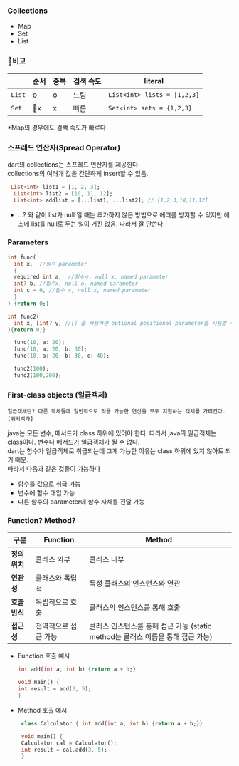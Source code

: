 ### Collections
- Map
- Set
- List  

### 비교
|        | 순서 | 중복 | 검색 속도 | literal                         |
| ------ | ---- | ---- | --------- | ------------------------------- |
| `List` | o    | o    | 느림      | ```List<int> lists = [1,2,3]``` |
| `Set`  | x   | x    | 빠름      | ```Set<int> sets = {1,2,3}```   |
*Map의 경우에도 검색 속도가 빠르다  
  
### 스프레드 연산자(Spread Operator)  
dart의 collections는 스프레드 연산자를 제공한다.  
collections의 여러개 값을 간단하게 insert할 수 있음.  
```dart
 List<int> list1 = [1, 2, 3];
  List<int> list2 = [10, 11, 12];
  List<int> addlist = [...list1, ...list2]; // [1,2,3,10,11,12]
```  
* ...? 와 같이 list가 null 일 때는 추가하지 않은 방법으로 에러를 방지할 수 있지만 애초에 list를 null로 두는 일이 거진 없음. 따라서 잘 안쓴다.

### Parameters
```dart
int func(
  int x,  //필수 parameter
  {
  required int a,  //필수ㅇ, null x, named parameter
  int? b, //필수x, null o, named parameter
  int c = 0, //필수 x, null x, named parameter
  } 
) {return 0;}

int func2(
  int x, [int? y] //[] 를 사용하면 optional positional parameter를 사용할 수 있으나 named parameter과 혼재 x
){return 0;}

  func(10, a: 20);
  func(10, a: 20, b: 30);
  func(10, a: 20, b: 30, c: 40);

  func2(100);
  func2(100,200);  
  ``` 


### First-class objects (일급객체)
    일급객체란? 다른 객체들에 일반적으로 적용 가능한 연산을 모두 지원하는 객체를 가리킨다. [위키백과]  
java는 모든 변수, 메서드가 class 하위에 있어야 한다. 따라서 java의 일급객체는 class이다. 변수나 메서드가 일급객체가 될 수 없다.  
dart는 함수가 일급객체로 취급되는데 그게 가능한 이유는 class 하위에 있지 않아도 되기 때문.  
따라서 다음과 같은 것들이 가능하다
 - 함수를 값으로 취급 가능
 - 변수에 함수 대입 가능
 - 다른 함수의 parameter에 함수 자체를 전달 가능  
  
  
### Function? Method?  
| 구분          | Function             | Method                                                                          |
| ------------- | -------------------- | ------------------------------------------------------------------------------- |
| **정의 위치** | 클래스 외부          | 클래스 내부                                                                     |
| **연관성**    | 클래스와 독립적      | 특정 클래스의 인스턴스와 연관                                                   |
| **호출 방식** | 독립적으로 호출      | 클래스의 인스턴스를 통해 호출                                                   |
| **접근성**    | 전역적으로 접근 가능 | 클래스 인스턴스를 통해 접근 가능 (static method는 클래스 이름을 통해 접근 가능) |

- Function 호출 예시
    ```dart 
    int add(int a, int b) {return a + b;}

    void main() {
    int result = add(3, 5);
    }
    ```  
- Method 호출 예시
   ```dart 
    class Calculator { int add(int a, int b) {return a + b;}}

    void main() {
    Calculator cal = Calculator();
    int result = cal.add(3, 5);
    }
    ``` 
